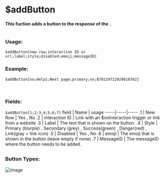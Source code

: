 # $addButton

#### This fuction adds a button to the response of the .
#

### Usage:
`$addButton[new row;interaction ID or url;label;style;disabled;emoji;messageID]`
### Example:
`$addButton[no;Help1;Next page;primary;no;870219722929610762]`

</br>

### Fields:
`$addButton[1;2;3;4;5;6;7]`
field | Name | usage
-----|-----|-----
.1 | New Row | Yes , No
.2 | interaction ID | Link with an $onInteraction trigger or link from a website
.3 | Label | The text that is shown on the button.
.4 | Style | Primary (blurple) , Secondary (grey) , Success(green) , Danger(red) , Link(gray + link icon)
.5 | Disabled | Yes , No
.6 | emoji | The emoji that is shown in the button (leave empty if none)
.7 | MessageID | The messageID where the button needs to be added.




##
### Button Types:
![image](https://user-images.githubusercontent.com/65414822/127460194-62f87aeb-3176-49f3-b311-d9bd80c9492e.png)
